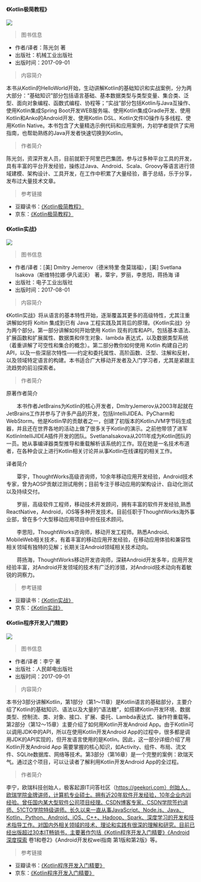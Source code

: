 #### 《Kotlin极简教程》

![](https://lollipop.xiaosongfu.com/nav/kotlin/kotlin1.jpg)  

> 图书信息

* 作者/译者：陈光剑 著
* 出版社：机械工业出版社
* 出版时间：2017-09-01

> 内容简介

本书从Kotlin的HelloWorld开始，生动讲解Kotlin的基础知识和实战案例，分为两大部分：“基础知识”部分包括语言基础、基本数据类型与类型变量、集合类、泛型、面向对象编程、函数式编程、协程等；“实战”部分包括Kotlin与Java互操作、使用Kotlin集成Spring Boot开发WEB服务端、使用Kotlin集成Gradle开发、使用Kotlin和Anko的Android开发、使用Kotlin DSL、Kotlin文件IO操作与多线程、使用Kotlin Native。本书包含了大量精选示例代码和应用案例，为初学者提供了实用指南，也帮助熟练的Java开发者快速切换到Kotlin。

> 作者简介

陈光剑，资深开发人员，目前就职于阿里巴巴集团，参与过多种平台工具的开发，具有丰富的平台开发经验，操练过Java、Android、Scala、Groovy等语言进行领域建模、架构设计、工具开发，在工作中积累了大量经验，善于总结，乐于分享，发布过大量技术文章。

> 参考链接

* 豆瓣读书：[《Kotlin极简教程》](https://book.douban.com/subject/27135841/)
* 京东：[《Kotlin极简教程》](https://item.jd.com/12181725.html)

#### 《Kotlin实战》

![](https://lollipop.xiaosongfu.com/nav/kotlin/kotlin-in-action.jpg)  

> 图书信息

* 作者/译者：[美] Dmitry Jemerov（德米特里·詹莫瑞福），[美] Svetlana Isakova（斯维特拉娜·伊凡诺沃） 著，覃宇，罗丽，李思阳，蒋扬海 译
* 出版社：电子工业出版社
* 出版时间：2017-08-01

> 内容简介

《Kotlin实战》将从语言的基本特性开始，逐渐覆盖其更多的高级特性，尤其注重讲解如何将 Koltin 集成到已有 Java 工程实践及其背后的原理。《Kotlin实战》分为两个部分。第一部分讲解如何开始使用 Kotlin 现有的库和API，包括基本语法、扩展函数和扩展属性、数据类和伴生对象、lambda 表达式，以及数据类型系统（着重讲解了可空性和集合的概念）。第二部分教你如何使用 Kotlin 构建自己的 API，以及一些深层次特性——约定和委托属性、高阶函数、泛型、注解和反射，以及领域特定语言的构建。本书适合广大移动开发者及入门学习者，尤其是紧跟主流趋势的前沿探索者。

> 作者简介

原著作者简介

　　本书作者JetBrains为Kotlin的核心开发者，DmitryJemerov从2003年起就在JetBrains工作并参与了许多产品的开发，包括IntelliJIDEA、PyCharm和WebStorm。他是Kotlin早的贡献者之一，创建了初版本的KotlinJVM字节码生成器，并且还在世界各地的活动上做了很多关于Kotlin的演示。之前他带领了进军KotlinIntelliJIDEA插件开发的团队。SvetlanaIsakova从2011年成为Kotlin团队的一员。她从事编译器类型推导和重载解析该系统的工作。现在她是一名技术布道者，在各种会议上进行Kotlin相关讨论并从事Kotlin在线课程的相关工作。

译者简介

　　覃宇，ThoughtWorks高级咨询师，10余年移动应用开发经验，Android技术专家，曾为AOSP贡献过测试用例；目前专注于移动应用的架构设计、自动化测试以及持续交付。

　　罗丽，高级软件工程师，移动技术开发顾问，拥有丰富的软件开发经验,熟悉ReactNative，Android，iOS等多种开发技术。目前任职于ThoughtWorks海外事业部，曾在多个大型移动应用项目中担任技术顾问。

　　李思阳，ThoughtWorks咨询师，移动开发工程师。熟悉Android、MobileWeb相关技术，有着丰富的移动应用开发经验，在移动应用体验和兼容性相关领域有独特的见解；长期关注Android领域相关技术动向。

　　蒋扬海，ThoughtWorks移动开发咨询师，深耕Android开发多年，应用开发经验丰富，对Android开发领域的技术有广泛的涉猎，对Android技术动向有着敏锐的洞察力。

> 参考链接

* 豆瓣读书：[《Kotlin实战》](https://book.douban.com/subject/27093660/)
* 京东：[《Kotlin实战》](https://item.jd.com/12224904.html)

#### 《Kotlin程序开发入门精要》

![](https://lollipop.xiaosongfu.com/nav/kotlin/kotlin2.jpg)  

> 图书信息

* 作者/译者：李宁 著
* 出版社：人民邮电出版社
* 出版时间：2017-09-01

> 内容简介

本书分3部分讲解Kotlin，第1部分（第1～11章）是Kotlin语言的基础部分，主要介绍了Kotlin的基础知识、语法以及大量的“语法糖”，如搭建Kotlin开发环境、数据类型、控制流、类、对象、接口、扩展、委托、Lambda表达式、操作符重载等。第2部分（第12～15章）主要介绍了如何用Kotlin开发Android App。由于Kotlin可以调用JDK中的API，所以在使用Kotlin开发Android App的过程中，很多都是调用JDK的API实现的，但开发语言使用的是Kotlin。因此，这一部分详细介绍了用Kotlin开发Android App 需要掌握的核心知识，如Activity、组件、布局、流文件、SQLite数据库、网络等技术。第3部分（第16章）是一个完整的案例：欧瑞天气。通过这个项目，可以让读者了解利用Kotlin开发Android App的全过程。

> 作者简介

李宁，欧瑞科技创始人，极客起源IT问答社区（https://geekori.com）创始人，欧瑞学院金牌讲师，计算机专业硕士。拥有近20年软件开发经验，10年企业内训经验。曾任国内某大型软件公司项目经理。CSDN博客专家、CSDN学院签约讲师、51CTO学院特级讲师。长久以来一直从事JavaScript、Node.js、Java、Kotlin、Python、Android、iOS、C++、Hadoop、Spark、深度学习的开发和技术指导工作。对国内外相关领域的技术、理论和实践有很深的理解和研究。目前已经出版超过30本IT畅销书，主要著作包括《Kotlin程序开发入门精要》《Android深度探索 卷1和卷2》《Android开发权wei指南 第1版和第2版》等。

> 参考链接

* 豆瓣读书：[《Kotlin程序开发入门精要》](https://book.douban.com/subject/27132093/)
* 京东：[《Kotlin程序开发入门精要》](https://item.jd.com/12174925.html)
